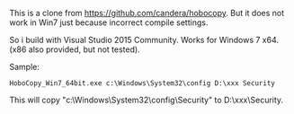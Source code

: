 This is a clone from https://github.com/candera/hobocopy.
But it does not work in Win7 just because incorrect compile settings.

So i build with Visual Studio 2015 Community. Works for Windows 7 x64. (x86 also provided, but not tested).

Sample:

```
HoboCopy_Win7_64bit.exe c:\Windows\System32\config D:\xxx Security
```
This will copy "c:\Windows\System32\config\Security" to D:\xxx\Security.
